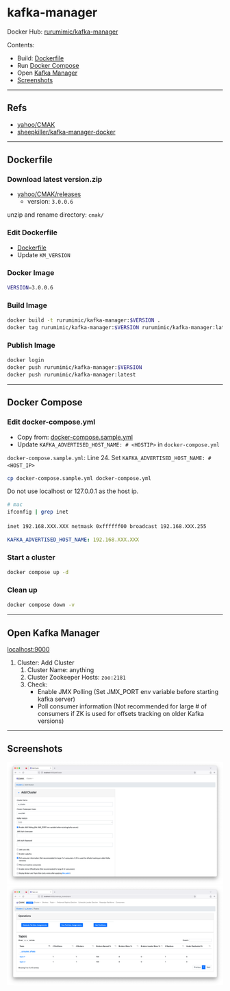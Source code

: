 # kafka-manager

Docker Hub: [rurumimic/kafka-manager](https://hub.docker.com/repository/docker/rurumimic/kafka-manager)

Contents:

- Build: [Dockerfile](#dockerfile)
- Run [Docker Compose](#docker-compose)
- Open [Kafka Manager](#open-kafka-manager)
- [Screenshots](#screenshots)

---

## Refs

- [yahoo/CMAK](https://github.com/yahoo/CMAK)
- [sheepkiller/kafka-manager-docker](https://github.com/sheepkiller/kafka-manager-docker)

---

## Dockerfile

### Download latest version.zip

- [yahoo/CMAK/releases](https://github.com/yahoo/CMAK/releases)
  - version: `3.0.0.6`

unzip and rename directory: `cmak/`

### Edit Dockerfile

- [Dockerfile](Dockerfile)
- Update `KM_VERSION`

### Docker Image

```bash
VERSION=3.0.0.6
```

### Build Image

```bash
docker build -t rurumimic/kafka-manager:$VERSION .
docker tag rurumimic/kafka-manager:$VERSION rurumimic/kafka-manager:latest
```

### Publish Image

```bash
docker login
docker push rurumimic/kafka-manager:$VERSION
docker push rurumimic/kafka-manager:latest
```

---

## Docker Compose

### Edit docker-compose.yml

- Copy from: [docker-compose.sample.yml](docker-compose.sample.yml)
- Update `KAFKA_ADVERTISED_HOST_NAME: # <HOSTIP>` in `docker-compose.yml`

`docker-compose.sample.yml`: Line 24. Set `KAFKA_ADVERTISED_HOST_NAME: # <HOST_IP>`

```bash
cp docker-compose.sample.yml docker-compose.yml
```

Do not use localhost or 127.0.0.1 as the host ip.

```bash
# mac
ifconfig | grep inet

inet 192.168.XXX.XXX netmask 0xffffff00 broadcast 192.168.XXX.255
```

```yml
KAFKA_ADVERTISED_HOST_NAME: 192.168.XXX.XXX
```

### Start a cluster

```bash
docker compose up -d
```

### Clean up

```bash
docker compose down -v
```

---

## Open Kafka Manager

[localhost:9000](http://localhost:9000)

1. Cluster: Add Cluster
   1. Cluster Name: anything
   1. Cluster Zookeeper Hosts: `zoo:2181`
   1. Check:
      - Enable JMX Polling (Set JMX_PORT env variable before starting kafka server)
      - Poll consumer information (Not recommended for large # of consumers if ZK is used for offsets tracking on older Kafka versions)

---

## Screenshots

![add_cluster](images/add_cluster.png)
![a_cluster](images/a_cluster.png)
